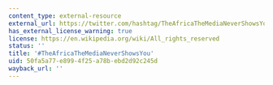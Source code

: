 ```yaml
---
content_type: external-resource
external_url: https://twitter.com/hashtag/TheAfricaTheMediaNeverShowsYou?src=hash
has_external_license_warning: true
license: https://en.wikipedia.org/wiki/All_rights_reserved
status: ''
title: '#TheAfricaTheMediaNeverShowsYou'
uid: 50fa5a77-e899-4f25-a78b-ebd2d92c245d
wayback_url: ''
---
```

